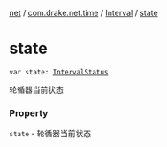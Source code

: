 [net](../../index.md) / [com.drake.net.time](../index.md) / [Interval](index.md) / [state](./state.md)

# state

`var state: `[`IntervalStatus`](../-interval-status/index.md)

轮循器当前状态

### Property

`state` - 轮循器当前状态